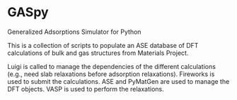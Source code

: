 # GASpy

Generalized Adsorptions Simulator for Python

This is a collection of scripts to populate an ASE database of DFT calculations of bulk and gas structures from Materials Project.

Luigi is called to manage the dependencies of the different calculations (e.g., need slab relaxations before adsorption relaxations). Fireworks is used to submit the calculations. ASE and PyMatGen are used to manage the DFT objects. VASP is used to perform the relaxations.


